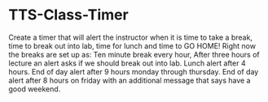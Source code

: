 # TTS-Class-Timer
Create a timer that will alert the instructor when it is time to take a break, time to break out into lab, time for lunch and time to GO HOME!
Right now the breaks are set up as:
Ten minute break every hour,
After three hours of lecture an alert asks if we should break out into lab.
Lunch alert after 4 hours.
End of day alert after 9 hours monday through thursday.
End of day alert after 8 hours on friday with an additional message that says have a good weekend.
